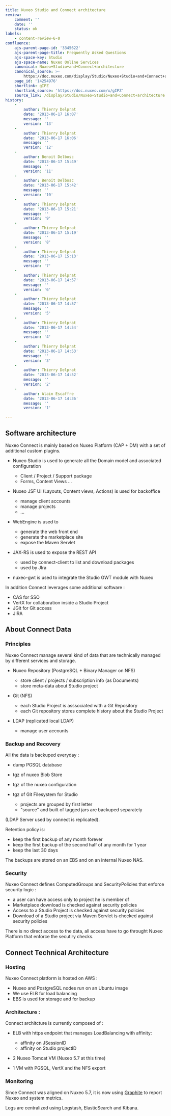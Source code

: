 ```yaml
---
title: Nuxeo Studio and Connect architecture
review:
    comment: ''
    date: ''
    status: ok
labels:
    - content-review-6-0
confluence:
    ajs-parent-page-id: '3345622'
    ajs-parent-page-title: Frequently Asked Questions
    ajs-space-key: Studio
    ajs-space-name: Nuxeo Online Services
    canonical: Nuxeo+Studio+and+Connect+architecture
    canonical_source: >-
        https://doc.nuxeo.com/display/Studio/Nuxeo+Studio+and+Connect+architecture
    page_id: '14254976'
    shortlink: gIPZ
    shortlink_source: 'https://doc.nuxeo.com/x/gIPZ'
    source_link: /display/Studio/Nuxeo+Studio+and+Connect+architecture
history:
    - 
        author: Thierry Delprat
        date: '2013-06-17 16:07'
        message: ''
        version: '13'
    - 
        author: Thierry Delprat
        date: '2013-06-17 16:06'
        message: ''
        version: '12'
    - 
        author: Benoit Delbosc
        date: '2013-06-17 15:49'
        message: ''
        version: '11'
    - 
        author: Benoit Delbosc
        date: '2013-06-17 15:42'
        message: ''
        version: '10'
    - 
        author: Thierry Delprat
        date: '2013-06-17 15:21'
        message: ''
        version: '9'
    - 
        author: Thierry Delprat
        date: '2013-06-17 15:19'
        message: ''
        version: '8'
    - 
        author: Thierry Delprat
        date: '2013-06-17 15:13'
        message: ''
        version: '7'
    - 
        author: Thierry Delprat
        date: '2013-06-17 14:57'
        message: ''
        version: '6'
    - 
        author: Thierry Delprat
        date: '2013-06-17 14:57'
        message: ''
        version: '5'
    - 
        author: Thierry Delprat
        date: '2013-06-17 14:54'
        message: ''
        version: '4'
    - 
        author: Thierry Delprat
        date: '2013-06-17 14:53'
        message: ''
        version: '3'
    - 
        author: Thierry Delprat
        date: '2013-06-17 14:52'
        message: ''
        version: '2'
    - 
        author: Alain Escaffre
        date: '2013-06-17 14:36'
        message: ''
        version: '1'

---
```

## Software architecture

Nuxeo Connect is mainly based on Nuxeo Platform (CAP + DM) with a set of additional custom plugins.

*   Nuxeo Studio is used to generate all the Domain model and associated configuration

    *   Client / Project / Support package
    *   Forms, Content Views ...
*   Nuxeo JSF UI (Layouts, Content views, Actions) is used for backoffice

    *   manage client accounts
    *   manage projects
    *   ...
*   WebEngine is used to&nbsp;

    *   generate the web front end&nbsp;
    *   generate the&nbsp;marketplace site
    *   expose the Maven Servlet
*   JAX-RS is used to expose the REST API&nbsp;

    *   used by connect-client to list and download packages
    *   used by JIra
*   nuxeo-gwt is used to integrate the Studio GWT module with Nuxeo

In addition Connect leverages some additional software :

*   CAS for SSO&nbsp;
*   VertX for collaboration inside a Studio Project
*   JGit for Git access
*   JIRA&nbsp;

## About Connect Data&nbsp;

### Principles

Nuxeo Connect manage several kind of data that are technically managed by different services and storage.

*   Nuxeo Repository (PostgreSQL + Binary Manager on NFS)

    *   store client / projects / subscription info (as Documents)
    *   store meta-data about Studio project
*   Git (NFS)

    *   each Studio Project is asssociated with a Git Repository
    *   each Git repository stores complete history about the Studio Project
*   LDAP (replicated local LDAP)

    *   manage user accounts

### Backup and Recovery

All the data is backuped everyday :

*   dump PGSQL database
*   tgz of nuxeo Blob Store
*   tgz of the nuxeo configuration
*   tgz of Git Filesystem for Studio

    *   projects are grouped by first letter&nbsp;
    *   "source" and built of tagged jars are backuped separately

(LDAP Server used by connect is replicated).

Retention policy is:

*   keep the first backup of any month forever
*   keep the first backup of the second half of any month for 1 year
*   keep the last 30 days

The backups are stored on an EBS and on an internal Nuxeo NAS.

### Security

Nuxeo Connect defines ComputedGroups and SecurityPolicies that enforce security logic :

*   a user can have access only to project he is member of
*   Marketplace download is checked against security policies
*   Access to a Studio Project is&nbsp;checked against security policies
*   Download of a Studio project via Maven Servlet is&nbsp;checked against security policies

There is no direct access to the data, all access have to go throught Nuxeo Platform that enforce the secutiry checks.

## Connect Technical Architecture

### Hosting

Nuxeo Connect platform is hosted on AWS :

*   Nuxeo and PostgreSQL nodes run on an Ubuntu image
*   We use ELB for load balancing
*   EBS is used for storage and for backup

### Architecture :

Connect architcture is currently composed of :

*   ELB with https endpoint that manages LoadBalancing with affinity:

    *   affinity on JSessionID
    *   affinity on Studio projectID
*   2 Nuxeo Tomcat VM (Nuxeo 5.7 at this time)
*   1 VM with PGSQL, VertX and the NFS export

### Monitoring

Since Connect was aligned on Nuxeo 5.7, it is now using [Graphite](http://doc.nuxeo.com/x/gBDF) to report Nuxeo and system metrics.

Logs are centralized using Logstash, ElasticSearch and Kibana.